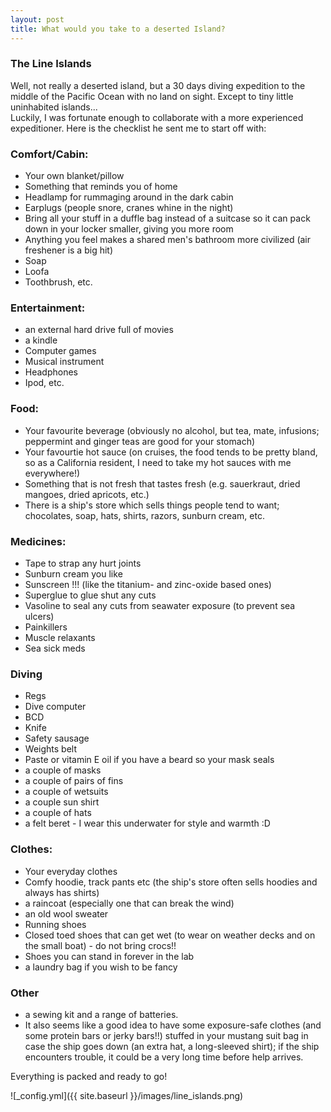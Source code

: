 ```yaml
---
layout: post
title: What would you take to a deserted Island?
---
```


### The Line Islands
Well, not really a deserted island, but a 30 days diving expedition to the middle of the Pacific Ocean with no land on sight. Except to tiny little uninhabited islands...  
Luckily, I was fortunate enough to collaborate with a more experienced expeditioner. Here is the checklist he sent me to start off with:

### Comfort/Cabin:
- Your own blanket/pillow
- Something that reminds you of home
- Headlamp for rummaging around in the dark cabin
- Earplugs (people snore, cranes whine in the night)
- Bring all your stuff in a duffle bag instead of a suitcase so it can pack down in your locker smaller, giving you more room
- Anything you feel makes a shared men's bathroom more civilized (air freshener is a big hit)
- Soap
- Loofa
- Toothbrush, etc.

### Entertainment:
- an external hard drive full of movies
- a kindle
- Computer games
- Musical instrument
- Headphones
- Ipod, etc.

### Food:
- Your favourite beverage (obviously no alcohol, but tea, mate, infusions; peppermint and ginger teas are good for your stomach)
- Your favourtie hot sauce (on cruises, the food tends to be pretty bland, so as a California resident, I need to take my hot sauces with me everywhere!)
- Something that is not fresh that tastes fresh (e.g. sauerkraut, dried mangoes, dried apricots, etc.)
- There is a ship's store which sells things people tend to want; chocolates, soap, hats, shirts, razors, sunburn cream, etc.

### Medicines:
- Tape to strap any hurt joints
- Sunburn cream you like
- Sunscreen !!! (like the titanium- and zinc-oxide based ones)
- Superglue to glue shut any cuts
- Vasoline to seal any cuts from seawater exposure (to prevent sea ulcers)
- Painkillers
- Muscle relaxants
- Sea sick meds

### Diving 
- Regs 
- Dive computer 
- BCD 
- Knife 
- Safety sausage 
- Weights belt
- Paste or vitamin E oil if you have a beard so your mask seals
- a couple of masks
- a couple of pairs of fins
- a couple of wetsuits
- a couple sun shirt
- a couple of hats
- a felt beret - I wear this underwater for style and warmth :D

### Clothes:
- Your everyday clothes
- Comfy hoodie, track pants etc (the ship's store often sells hoodies and always has shirts)
- a raincoat (especially one that can break the wind)
- an old wool sweater
- Running shoes 
- Closed toed shoes that can get wet (to wear on weather decks and on the small boat) - do not bring crocs!!
- Shoes you can stand in forever in the lab
- a laundry bag if you wish to be fancy

### Other
- a sewing kit and a range of batteries.
- It also seems like a good idea to have some exposure-safe clothes (and some protein bars or jerky bars!!) stuffed in your mustang suit bag in case the ship goes down (an extra hat, a long-sleeved shirt); if the ship encounters trouble, it could be a very long time before help arrives.

Everything is packed and ready to go!

![_config.yml]({{ site.baseurl }}/images/line_islands.png)


